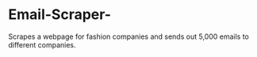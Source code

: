 # Email-Scraper-
Scrapes a webpage for fashion companies and sends out 5,000 emails to different companies.
